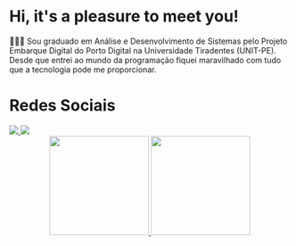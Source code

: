 # Hi, it's a pleasure to meet you!

🧑🏾‍💻 Sou graduado em Análise e Desenvolvimento de Sistemas pelo Projeto Embarque Digital do Porto Digital na Universidade Tiradentes (UNIT-PE). Desde que entrei ao mundo da programação fiquei maravilhado com tudo que a tecnologia pode me proporcionar. 

##



# Redes Sociais

<div>
   <a href="https://www.linkedin.com/in/flaviohfsilva/" target="_blank">
    <img src="[https://img.shields.io/badge/Gmail-D14836?style=for-the-badge&logo=gmail&logoColor=white](https://img.shields.io/badge/LinkedIn-0077B5?style=for-the-badge&logo=linkedin&logoColor=white)" target="_blank">
  </a>
  
  <a href="mailto:flaviohenriquefh18.work@gmail.com">
    <img src="https://img.shields.io/badge/Gmail-D14836?style=for-the-badge&logo=gmail&logoColor=white" target="_blank">
  </a>
</div>


<div align="center">
<div> <a href="https://github.com/flaviohfsilva">
<img height="178em" src="https://github-readme-stats-sigma-five.vercel.app/api/top-langs/?username=flaviohfsilva&layout=compact&langs_count=7&theme=gruvbox"/>
<img height="178em" src="https://github-readme-stats-sigma-five.vercel.app/api?username=flaviohfsilva&show_icons=true&theme=gruvbox"/>
</div>
</div>


